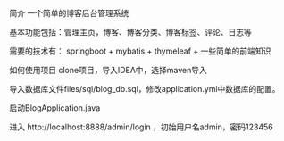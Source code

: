 
简介
一个简单的博客后台管理系统

基本功能包括：管理主页，博客、博客分类、博客标签、评论、日志等


需要的技术有： springboot + mybatis + thymeleaf + 一些简单的前端知识

如何使用项目
clone项目，导入IDEA中，选择maven导入

导入数据库文件files/sql/blog_db.sql，修改application.yml中数据库的配置。

启动BlogApplication.java

进入 http://localhost:8888/admin/login ，初始用户名admin，密码123456
